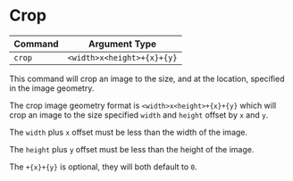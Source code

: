 # Crop

| Command        | Argument Type 
|----------------|--------------
| `crop`         | `<width>x<height>+{x}+{y}`

This command will crop an image to the size, and at the location, specified in the image geometry.

The crop image geometry format is `<width>x<height>+{x}+{y}` which will crop an image to the
size specified `width` and `height` offset by `x` and `y`.

The `width` plus `x` offset must be less than the width of the image.

The `height` plus `y` offset must be less than the height of the image.

The `+{x}+{y}` is optional, they will both default to `0`.